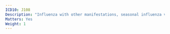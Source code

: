 ```yaml
---
ICD10: J108
Description: "Influenza with other manifestations, seasonal influenza virus identified"
Matters: Yes
Weight: 1
---
```

